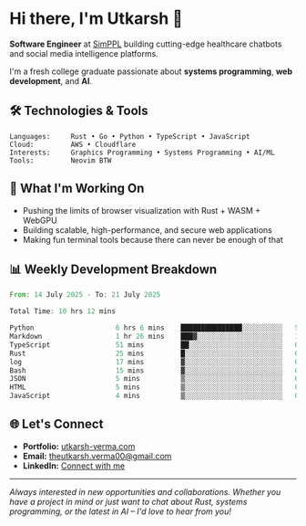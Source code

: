 # Hi there, I'm Utkarsh 👋

**Software Engineer** at [SimPPL](https://simppl.org) building cutting-edge healthcare chatbots and social media intelligence platforms.

I'm a fresh college graduate passionate about **systems programming**, **web development**, and **AI**.

## 🛠️ Technologies & Tools

```
Languages:     Rust • Go • Python • TypeScript • JavaScript
Cloud:         AWS • Cloudflare
Interests:     Graphics Programming • Systems Programming • AI/ML
Tools:         Neovim BTW
```

## 🚀 What I'm Working On

- Pushing the limits of browser visualization with Rust + WASM + WebGPU
- Building scalable, high-performance, and secure web applications
- Making fun terminal tools because there can never be enough of that

## 📊 Weekly Development Breakdown

<!--START_SECTION:waka-->

```rust
From: 14 July 2025 - To: 21 July 2025

Total Time: 10 hrs 12 mins

Python                    6 hrs 6 mins    ███████████████░░░░░░░░░░   59.88 %
Markdown                  1 hr 26 mins    ███▓░░░░░░░░░░░░░░░░░░░░░   14.06 %
TypeScript                51 mins         ██░░░░░░░░░░░░░░░░░░░░░░░   08.38 %
Rust                      25 mins         █░░░░░░░░░░░░░░░░░░░░░░░░   04.17 %
log                       17 mins         ▓░░░░░░░░░░░░░░░░░░░░░░░░   02.93 %
Bash                      15 mins         ▓░░░░░░░░░░░░░░░░░░░░░░░░   02.46 %
JSON                      5 mins          ▒░░░░░░░░░░░░░░░░░░░░░░░░   00.92 %
HTML                      5 mins          ▒░░░░░░░░░░░░░░░░░░░░░░░░   00.91 %
JavaScript                4 mins          ▒░░░░░░░░░░░░░░░░░░░░░░░░   00.79 %
```

<!--END_SECTION:waka-->

## 🌐 Let's Connect

- **Portfolio:** [utkarsh-verma.com](https://utkarsh-verma.com)
- **Email:** theutkarsh.verma00@gmail.com
- **LinkedIn:** [Connect with me](https://linkedin.com/in/utkarsh-verm4)

---

*Always interested in new opportunities and collaborations. Whether you have a project in mind or just want to chat about Rust, systems programming, or the latest in AI – I'd love to hear from you!*
